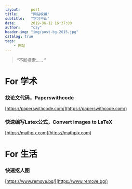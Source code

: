 ```yaml
---
layout:     post
title:      "网站收藏"
subtitle:   "学习不止"
date:       2019-06-12 16:37:00
author:     "czy"
header-img: "img/post-bg-2015.jpg"
catalog: true
tags:
    - 网站
---
```


> “不断探索...... ”


# For 学术

### 找论文代码，Paperswithcode

[https://paperswithcode.com/](https://paperswithcode.com/)

### 快速编写Latex公式，Convert images to LaTeX

[https://mathpix.com](https://mathpix.com)


# For 生活

### 快速抠人图

[https://www.remove.bg/](https://www.remove.bg/)